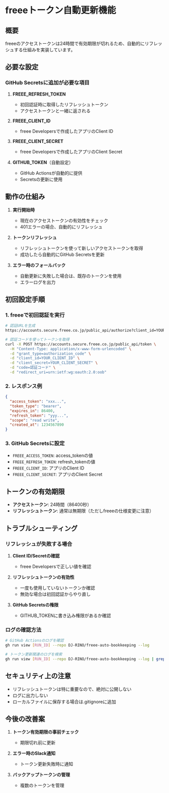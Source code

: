 # freeeトークン自動更新機能

## 概要

freeeのアクセストークンは24時間で有効期限が切れるため、自動的にリフレッシュする仕組みを実装しています。

## 必要な設定

### GitHub Secretsに追加が必要な項目

1. **FREEE_REFRESH_TOKEN**
   - 初回認証時に取得したリフレッシュトークン
   - アクセストークンと一緒に返される

2. **FREEE_CLIENT_ID**
   - freee Developersで作成したアプリのClient ID

3. **FREEE_CLIENT_SECRET**
   - freee Developersで作成したアプリのClient Secret

4. **GITHUB_TOKEN**（自動設定）
   - GitHub Actionsが自動的に提供
   - Secretsの更新に使用

## 動作の仕組み

1. **実行開始時**
   - 現在のアクセストークンの有効性をチェック
   - 401エラーの場合、自動的にリフレッシュ

2. **トークンリフレッシュ**
   - リフレッシュトークンを使って新しいアクセストークンを取得
   - 成功したら自動的にGitHub Secretsを更新

3. **エラー時のフォールバック**
   - 自動更新に失敗した場合は、既存のトークンを使用
   - エラーログを出力

## 初回設定手順

### 1. freeeで初回認証を実行

```bash
# 認証URLを生成
https://accounts.secure.freee.co.jp/public_api/authorize?client_id=YOUR_CLIENT_ID&redirect_uri=urn:ietf:wg:oauth:2.0:oob&response_type=code

# 認証コードを使ってトークンを取得
curl -X POST https://accounts.secure.freee.co.jp/public_api/token \
  -H "Content-Type: application/x-www-form-urlencoded" \
  -d "grant_type=authorization_code" \
  -d "client_id=YOUR_CLIENT_ID" \
  -d "client_secret=YOUR_CLIENT_SECRET" \
  -d "code=認証コード" \
  -d "redirect_uri=urn:ietf:wg:oauth:2.0:oob"
```

### 2. レスポンス例

```json
{
  "access_token": "xxx...",
  "token_type": "bearer",
  "expires_in": 86400,
  "refresh_token": "yyy...",
  "scope": "read write",
  "created_at": 1234567890
}
```

### 3. GitHub Secretsに設定

- `FREEE_ACCESS_TOKEN`: access_tokenの値
- `FREEE_REFRESH_TOKEN`: refresh_tokenの値
- `FREEE_CLIENT_ID`: アプリのClient ID
- `FREEE_CLIENT_SECRET`: アプリのClient Secret

## トークンの有効期限

- **アクセストークン**: 24時間（86400秒）
- **リフレッシュトークン**: 通常は無期限（ただしfreeeの仕様変更に注意）

## トラブルシューティング

### リフレッシュが失敗する場合

1. **Client ID/Secretの確認**
   - freee Developersで正しい値を確認

2. **リフレッシュトークンの有効性**
   - 一度も使用していないトークンか確認
   - 無効な場合は初回認証からやり直し

3. **GitHub Secretsの権限**
   - GITHUB_TOKENに書き込み権限があるか確認

### ログの確認方法

```bash
# GitHub Actionsのログを確認
gh run view [RUN_ID] --repo DJ-RINO/freee-auto-bookkeeping --log

# トークン更新関連のログを検索
gh run view [RUN_ID] --repo DJ-RINO/freee-auto-bookkeeping --log | grep -i token
```

## セキュリティ上の注意

- リフレッシュトークンは特に重要なので、絶対に公開しない
- ログに出力しない
- ローカルファイルに保存する場合は.gitignoreに追加

## 今後の改善案

1. **トークン有効期限の事前チェック**
   - 期限切れ前に更新

2. **エラー時のSlack通知**
   - トークン更新失敗時に通知

3. **バックアップトークンの管理**
   - 複数のトークンを管理
